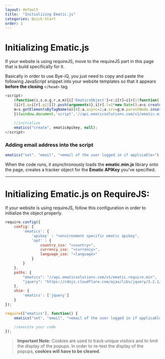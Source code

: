 ```yaml
---
layout: default
title:  "Initializing Ematic.js"
categories: Quick-Start
order: 1
---
```


# Initializing Ematic.js

If your website is using requireJS, move to the requireJS part in this page that is build specifically for it.

Basically in order to use Bye-iQ, you just need to copy and paste the following JavaScript snippet into your website templates so that it appears __before the closing__ ```</head>``` tag.


```js
<script>
    (function(i,s,o,g,r,a,m){i['EmaticsObject']=r;i[r]=i[r]||function(){
    (i[r].q=i[r].q||[]).push(arguments)},i[r].l=1*new Date();a=s.createElement(o),
    m=s.getElementsByTagName(o)[0];a.async=1;a.src=g;m.parentNode.insertBefore(a,m)
    })(window,document,'script','//api.ematicsolutions.com/v1/ematic.min.js','ematics');
    
    //initialize
    ematics("create", ematicApikey, null);
</script>
```

### Adding email address into the script
```js
ematics("set", "email", "<email of the user logged in if applicable>")
```

When the code runs, it asynchronously loads the __ematic.min.js__ library onto the page, creates a tracker object for the __Ematic APIKey__ you've specified.

---
# Initializing Ematic.js on RequireJS:

If your website is using requireJS, follow this configuration in order to initialize the object properly.

```js
require.config({
    config: {
        'ematics': {
            'apikey' : "<environment specific ematic apikey",
            'opt' : {
                country_iso: "<country>",
                currency_iso: "<currency>",
                language_iso: "<language>"
            }
        }
    },
    paths: {
        "ematics": "//api.ematicsolutions.com/v1/ematic.require.min",
        "jquery": "https://cdnjs.cloudflare.com/ajax/libs/jquery/3.2.1/jquery.min" //or your local jquery path
    },
    shim: {
        'ematics': ['jquery']
    }
});

require(["ematics"], function() {
    ematics("set", "email", "<email of the user logged in if applicable>");

    //execute your code
});
```
> __Important Note:__ Cookies are used to track unique visitors and to limit the display of the popups. In order to re-test the display of the popups, __cookies will have to be cleared__.